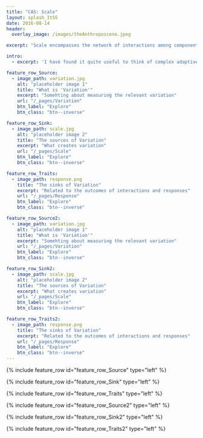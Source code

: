 ```yaml
---
title: "CAS: Scale"
layout: splash_ItSS
date: 2016-08-14
header:
  overlay_image: /images/theAnthroposcene.jpeg

excerpt: "Scale encompasses the network of interactions among components in space time and organizational level. Cross-scale interactions are cause of some of the more unexpected dynamics"

intro:
  - excerpt: 'I have found it quite useful to think of complex adaptive systems by applying at least three different lenses to any problem: How is the **variation** of components expressed, what are the **scales** of interaction and how do the components **respond** to these interactions. But it is when we put these ingredients together in a stew we get the dynamics of complex adaptive systems. My friend and post-doc host [Simon Levin](https://www.princeton.edu/~slevin/) likes to describe complex adaptive systems as localized interactions that result in selection processes which manifests in patterns at higher levels that in turn determine the nature of the local interactions. Thus, in this website I will explore both the ingrediences of complex adaptive systems as well as the resulting patterns when all processes work in concert'

feature_row_Source:
  - image_path: variation.jpg
    alt: "placeholder image 1"
    title: "What is 'Variation'"
    excerpt: "Somehting about measuring the relevant variation"
    url: "/_pages/Variation"
    btn_label: "Explore"
    btn_class: "btn--inverse"

feature_row_Sink:
  - image_path: scale.jpg
    alt: "placeholder image 2"
    title: "The sources of Variation"
    excerpt: "What creates variation"
    url: "/_pages/Scale"
    btn_label: "Explore"
    btn_class: "btn--inverse"

feature_row_Traits:
  - image_path: response.png
    title: "The sinks of Variation"
    excerpt: "Related to the outcomes of interactions and responses"
    url: "/_pages/Response"
    btn_label: "Explore"
    btn_class: "btn--inverse"

feature_row_Source2:
  - image_path: variation.jpg
    alt: "placeholder image 1"
    title: "What is 'Variation'"
    excerpt: "Somehting about measuring the relevant variation"
    url: "/_pages/Variation"
    btn_label: "Explore"
    btn_class: "btn--inverse"

feature_row_Sink2:
  - image_path: scale.jpg
    alt: "placeholder image 2"
    title: "The sources of Variation"
    excerpt: "What creates variation"
    url: "/_pages/Scale"
    btn_label: "Explore"
    btn_class: "btn--inverse"

feature_row_Traits2:
  - image_path: response.png
    title: "The sinks of Variation"
    excerpt: "Related to the outcomes of interactions and responses"
    url: "/_pages/Response"
    btn_label: "Explore"
    btn_class: "btn--inverse"
---
```


{% include feature_row id="feature_row_Source" type="left" %}

{% include feature_row id="feature_row_Sink" type="left" %}

{% include feature_row id="feature_row_Traits" type="left" %}

{% include feature_row id="feature_row_Source2" type="left" %}

{% include feature_row id="feature_row_Sink2" type="left" %}

{% include feature_row id="feature_row_Traits2" type="left" %}
